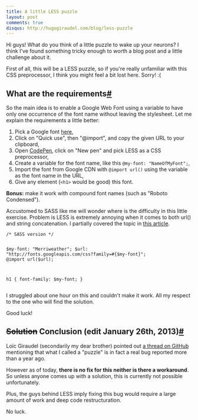 ```yaml
---
title: A little LESS puzzle
layout: post
comments: true
disqus: http://hugogiraudel.com/blog/less-puzzle
--- 
```

<section>          
<p>Hi guys! What do you think of a little puzzle to wake up your neurons? I think I've found something tricky enough to worth a blog post and a little challenge about it.</p>

<p>First of all, this will be a LESS puzzle, so if you're really unfamiliar with this CSS preprocessor, I think you might feel a bit lost here. Sorry! :(</p>

</section>
<section id="requirements">

<h2>What are the requirements<a href="#requirements" class="section-anchor">#</a></h2>

<p>So the main idea is to enable a Google Web Font using a variable to have only one occurrence of the font name without leaving the stylesheet. Let me explain the requirements a little better:</p>
<ol>
<li>Pick a Google font <a href="http://www.google.com/webfonts">here</a>,</li>
<li>Click on "Quick use", then "@import", and copy the given URL to your clipboard,</li>
<li>Open <a href="http://codepen.io">CodePen</a>, click on "New pen" and pick LESS as a CSS preprocessor,</li>
<li>Create a variable for the font name, like this <code>@my-font: "NameOfMyFont";</code>,</li>
<li>Import the font from Google CDN with <code>@import url()</code> using the variable as the font name in the URL,</li>
<li>Give any element (<code>&lt;h1&gt;</code> would be good) this font.</li>
</ol>

<p><strong>Bonus:</strong> make it work with compound font names (such as "Roboto Condensed").</p>

<p>Accustomed to SASS like me will wonder where is the difficulty in this little exercise. Problem is LESS is extremely annoying when it comes to both url() and string concatenation. I partially covered the topic in <a href="less-to-sass">this article</a>. </p>
<pre><code class="language-css">/* SASS version */

$my-font: "Merriweather";
$url: "http://fonts.googleapis.com/css?family=#{$my-font}";
@import url($url);

h1 { font-family: $my-font; }
</code></pre>
<p>I struggled about one hour on this and couldn't make it work. All my respect to the one who will find the solution.</p>

<p>Good luck!</p>
</section>

<section id="conclusion">
<h2><span style="text-decoration:line-through">Solution</span> Conclusion (edit January 26th, 2013)<a href="#conclusion" class="section-anchor">#</a></h2>

<p>Loïc Giraudel (secondarily my dear brother) pointed out <a href="https://github.com/cloudhead/less.js/issues/410">a thread on GitHub</a> mentioning that what I called a "puzzle" is in fact a real bug reported more than a year ago.</p>

<p>However as of today, <strong>there is no fix for this neither is there a workaround</strong>. So unless anyone comes up with a solution, this is currently not possible unfortunately.</p>

<p>Plus, the guys behind LESS imply fixing this bug would require a large amount of work and deep code restructuration.</p>

<p>No luck.</p> 
</section>